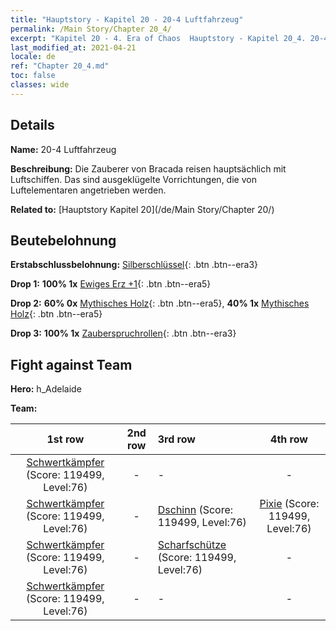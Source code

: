```yaml
---
title: "Hauptstory - Kapitel 20 - 20-4 Luftfahrzeug"
permalink: /Main Story/Chapter 20_4/
excerpt: "Kapitel 20 - 4. Era of Chaos  Hauptstory - Kapitel 20_4. 20-4 Luftfahrzeug"
last_modified_at: 2021-04-21
locale: de
ref: "Chapter 20_4.md"
toc: false
classes: wide
---
```


## Details

 **Name:** 20-4 Luftfahrzeug

 **Beschreibung:** Die Zauberer von Bracada reisen hauptsächlich mit Luftschiffen. Das sind ausgeklügelte Vorrichtungen, die von Luftelementaren angetrieben werden.

 **Related to:** [Hauptstory Kapitel 20](/de/Main Story/Chapter 20/)

## Beutebelohnung

 **Erstabschlussbelohnung:** [Silberschlüssel](/de/Items/con_693/){: .btn .btn--era3}

 **Drop 1:** **100% 1x** [Ewiges Erz +1](/de/Items/mat_68/){: .btn .btn--era5}

 **Drop 2:** **60% 0x** [Mythisches Holz](/de/Items/mat_62/){: .btn .btn--era5}, **40% 1x** [Mythisches Holz](/de/Items/mat_62/){: .btn .btn--era5}

 **Drop 3:** **100% 1x** [Zauberspruchrollen](/de/Items/con_694/){: .btn .btn--era3}


## Fight against Team
 **Hero:** h_Adelaide

 **Team:**


  | 1st row | 2nd row | 3rd row | 4th row |
  |:----:|:----:|:----|:----:|
  | [Schwertkämpfer](/de/units/Swordsman/) (Score: 119499, Level:76)  | - | - | - |
  | [Schwertkämpfer](/de/units/Swordsman/) (Score: 119499, Level:76)  | - | [Dschinn](/de/units/Genie/) (Score: 119499, Level:76)  | [Pixie](/de/units/Sprite/) (Score: 119499, Level:76)  |
  | [Schwertkämpfer](/de/units/Swordsman/) (Score: 119499, Level:76)  | - | [Scharfschütze](/de/units/Marksman/) (Score: 119499, Level:76)  | - |
  | [Schwertkämpfer](/de/units/Swordsman/) (Score: 119499, Level:76)  | - | - | - |


